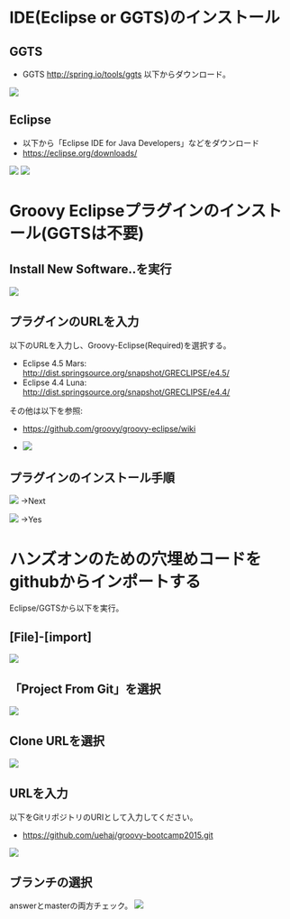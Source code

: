 # IDE(Eclipse or GGTS)のインストール

## GGTS
- GGTS http://spring.io/tools/ggts
以下からダウンロード。
<img src="https://github.com/uehaj/groovy-bootcamp2015/blob/master/images/image13.png" />

## Eclipse
- 以下から「Eclipse IDE for Java Developers」などをダウンロード
 - https://eclipse.org/downloads/
  <img src="https://github.com/uehaj/groovy-bootcamp2015/blob/master/images/image1.png" />
  <img src="https://github.com/uehaj/groovy-bootcamp2015/blob/master/images/image2.png" />

# Groovy Eclipseプラグインのインストール(GGTSは不要)
## Install New Software..を実行
  <img src="https://github.com/uehaj/groovy-bootcamp2015/blob/master/images/image4.png" />

## プラグインのURLを入力

以下のURLを入力し、Groovy-Eclipse(Required)を選択する。

- Eclipse 4.5 Mars: http://dist.springsource.org/snapshot/GRECLIPSE/e4.5/
- Eclipse 4.4 Luna: http://dist.springsource.org/snapshot/GRECLIPSE/e4.4/

その他は以下を参照:

- https://github.com/groovy/groovy-eclipse/wiki

- <img src="https://github.com/uehaj/groovy-bootcamp2015/blob/master/images/image5.png" />

## プラグインのインストール手順

<img src="https://github.com/uehaj/groovy-bootcamp2015/blob/master/images/image6.png" /> →Next
  
<img src="https://github.com/uehaj/groovy-bootcamp2015/blob/master/images/image7.png" /> →Yes
  
# ハンズオンのための穴埋めコードをgithubからインポートする

Eclipse/GGTSから以下を実行。

## [File]-[import]

<img src="https://github.com/uehaj/groovy-bootcamp2015/blob/master/images/image8.png" />

## 「Project From Git」を選択

<img src="https://github.com/uehaj/groovy-bootcamp2015/blob/master/images/image9.png" />

## Clone URLを選択
<img src="https://github.com/uehaj/groovy-bootcamp2015/blob/master/images/image10.png" />

## URLを入力
以下をGitリポジトリのURIとして入力してください。

- https://github.com/uehaj/groovy-bootcamp2015.git

<img src="https://github.com/uehaj/groovy-bootcamp2015/blob/master/images/image11.png" />

## ブランチの選択
answerとmasterの両方チェック。
<img src="https://github.com/uehaj/groovy-bootcamp2015/blob/master/images/image12.png" />

